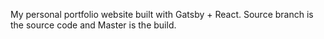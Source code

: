 My personal portfolio website built with Gatsby + React.
Source branch is the source code and Master is the build.
